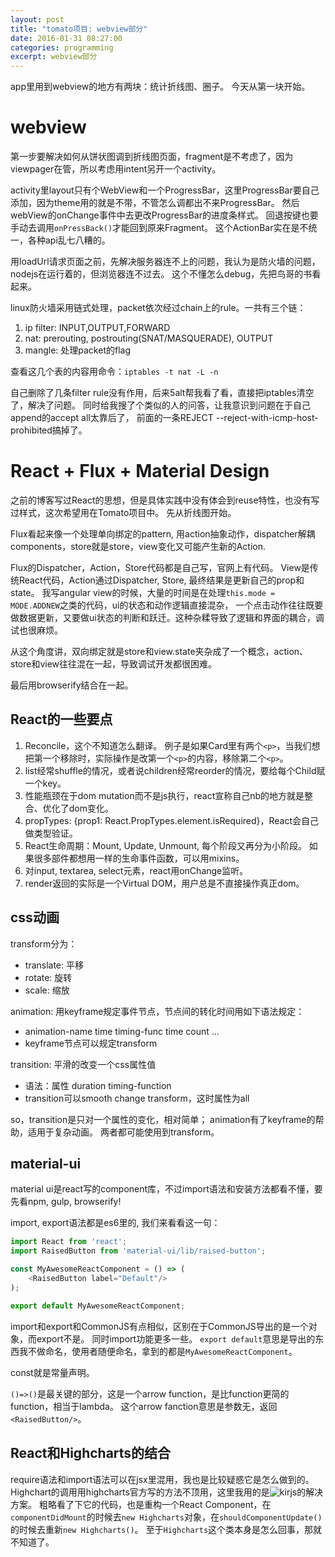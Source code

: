 ```yaml
---
layout: post
title: "tomato项目: webview部分"
date: 2016-01-31 08:27:00
categories: programming
excerpt: webview部分
---
```


app里用到webview的地方有两块：统计折线图、圈子。
今天从第一块开始。

# webview

第一步要解决如何从饼状图调到折线图页面，fragment是不考虑了，因为viewpager在管，所以考虑用intent另开一个activity。

activity里layout只有个WebView和一个ProgressBar，这里ProgressBar要自己添加，因为theme用的就是不带，不管怎么调都出不来ProgressBar。
然后webView的onChange事件中去更改ProgressBar的进度条样式。
回退按键也要手动去调用`onPressBack()`才能回到原来Fragment。
这个ActionBar实在是不统一，各种api乱七八糟的。



用loadUrl请求页面之前，先解决服务器连不上的问题，我认为是防火墙的问题，nodejs在运行着的，但浏览器连不过去。
这个不懂怎么debug，先把鸟哥的书看起来。

linux防火墙采用链式处理，packet依次经过chain上的rule。一共有三个链：

1. ip filter: INPUT,OUTPUT,FORWARD
2. nat: prerouting, postrouting(SNAT/MASQUERADE), OUTPUT
3. mangle: 处理packet的flag

查看这几个表的内容用命令：`iptables -t nat -L -n`

自己删除了几条filter rule没有作用，后来5alt帮我看了看，直接把iptables清空了，解决了问题。
同时给我搜了个类似的人的问答，让我意识到问题在于自己append的accept all太靠后了，
前面的一条REJECT --reject-with-icmp-host-prohibited搞掉了。

# React + Flux + Material Design
之前的博客写过React的思想，但是具体实践中没有体会到reuse特性，也没有写过样式，这次希望用在Tomato项目中。
先从折线图开始。

Flux看起来像一个处理单向绑定的pattern, 用action抽象动作，dispatcher解耦components，store就是store，view变化又可能产生新的Action.

Flux的Dispatcher，Action，Store代码都是自己写，官网上有代码。
View是传统React代码，Action通过Dispatcher, Store, 最终结果是更新自己的prop和state。
我写angular view的时候，大量的时间是在处理`this.mode = MODE.ADDNEW`之类的代码，ui的状态和动作逻辑直接混杂，
一个点击动作往往既要做数据更新，又要做ui状态的判断和跃迁。这种杂糅导致了逻辑和界面的耦合，调试也很麻烦。

从这个角度讲，双向绑定就是store和view.state夹杂成了一个概念，action、store和view往往混在一起，导致调试开发都很困难。

最后用browserify结合在一起。

## React的一些要点

1. Reconcile，这个不知道怎么翻译。
例子是如果Card里有两个`<p>`，当我们想把第一个移除时，实际操作是改第一个`<p>`的内容，移除第二个`<p>`。
2. list经常shuffle的情况，或者说children经常reorder的情况，要给每个Child赋一个key。
3. 性能瓶颈在于dom mutation而不是js执行，react宣称自己nb的地方就是整合、优化了dom变化。
4. propTypes: {prop1: React.PropTypes.element.isRequired}，React会自己做类型验证。
5. React生命周期：Mount, Update, Unmount, 每个阶段又再分为小阶段。
 如果很多部件都想用一样的生命事件函数，可以用mixins。
6. 对input, textarea, select元素，react用onChange监听。
7. render返回的实际是一个Virtual DOM，用户总是不直接操作真正dom。

## css动画

transform分为：
* translate: 平移
* rotate: 旋转
* scale: 缩放

animation:
用keyframe规定事件节点，节点间的转化时间用如下语法规定：
* animation-name time timing-func time count ...
* keyframe节点可以规定transform

transition:
平滑的改变一个css属性值
* 语法：属性 duration timing-function
* transition可以smooth change transform，这时属性为all

so，transition是只对一个属性的变化，相对简单；
animation有了keyframe的帮助，适用于复杂动画。
两者都可能使用到transform。

## material-ui

material ui是react写的component库，不过import语法和安装方法都看不懂，要先看npm, gulp, browserify!

import, export语法都是es6里的, 我们来看看这一句：

```javascript
import React from 'react';
import RaisedButton from 'material-ui/lib/raised-button';

const MyAwesomeReactComponent = () => (
    <RaisedButton label="Default"/>
);

export default MyAwesomeReactComponent;
```

import和export和CommonJS有点相似，区别在于CommonJS导出的是一个对象，而export不是。
同时import功能更多一些。
`export default`意思是导出的东西我不做命名，使用者随便命名，拿到的都是`MyAwesomeReactComponent`。

const就是常量声明。

`()=>()`是最关键的部分，这是一个arrow function，是比function更简的function，相当于lambda。
这个arrow fanction意思是参数无，返回`<RaisedButton/>`。

## React和Highcharts的结合

require语法和import语法可以在jsx里混用，我也是比较疑惑它是怎么做到的。
Highchart的调用用highcharts官方写的方法不顶用，这里我用的是![kirjs](https://github.com/kirjs/react-highcharts)的解决方案。
粗略看了下它的代码，也是重构一个React Component，在`componentDidMount`的时候去`new Highcharts`对象，在`shouldComponentUpdate()`的时候去重新`new Highcharts()`。
至于`Highcharts`这个类本身是怎么回事，那就不知道了。



